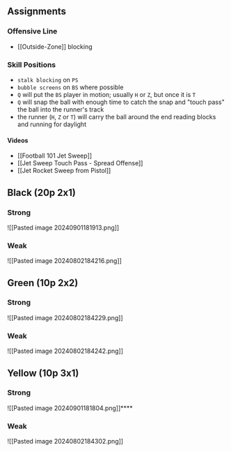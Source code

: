 ## Assignments

### Offensive Line
- [[Outside-Zone]] blocking

### Skill Positions
- `stalk blocking` on `PS`
- `bubble screens` on `BS` where possible
- `Q` will put the `BS` player in motion; usually `H` or `Z`, but once it is `T`
- `Q` will snap the ball with enough time to catch the snap and "touch pass" the ball into the runner's track
- the runner (`H`, `Z` or `T`) will carry the ball around the end reading blocks and running for daylight

#### Videos
- [[Football 101 Jet Sweep]]
- [[Jet Sweep Touch Pass - Spread Offense]]
- [[Jet Rocket Sweep from Pistol]]


## Black (20p 2x1)

### Strong
![[Pasted image 20240901181913.png]]

### Weak
![[Pasted image 20240802184216.png]]

## Green (10p 2x2)

### Strong
![[Pasted image 20240802184229.png]]

### Weak
![[Pasted image 20240802184242.png]]

## Yellow (10p 3x1)

### Strong
![[Pasted image 20240901181804.png]]****

### Weak
![[Pasted image 20240802184302.png]]